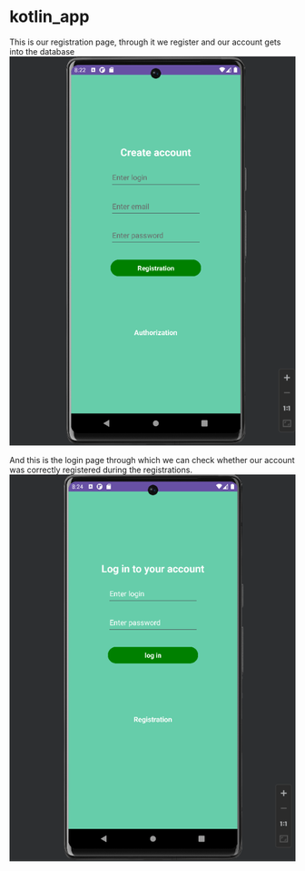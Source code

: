 # kotlin_app

This is our registration page, through it we register and our account gets into the database
![registration](https://github.com/madiyar0303/kotlin_app/blob/main/regis.png)

And this is the login page through which we can check whether our account was correctly registered during the registrations.
![auth](https://github.com/madiyar0303/kotlin_app/blob/main/login.png)
